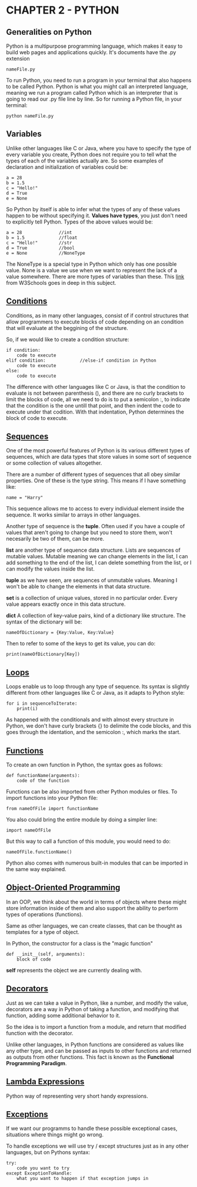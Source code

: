 # CHAPTER 2 - PYTHON

## Generalities on Python

Python is a multipurpose programming language, which makes it easy to build web pages and applications quickly.
It's documents have the .py extension

    nameFile.py

To run Python, you need to run a program in your terminal that also happens to be called Python. Python is what you might call an interpreted language, meaning we run a program called Python which is an interpreter that is going to read our .py file line by line. So for running a Python file, in your terminal:

    python nameFile.py

## Variables

Unlike other languages like C or Java, where you have to specify the type of every variable you create, Python does not require you to tell what the types of each of the variables actually are. So some examples of declaration and initialization of variables could be:

    a = 28
    b = 1.5
    c = "Hello!"
    d = True
    e = None

So Python by itself is able to infer what the types of any of these values happen to be without specifying it. **Values have types**, you just don't need to explicitly tell Python. Types of the above values would be:

    a = 28              //int
    b = 1.5             //float
    c = "Hello!"        //str
    d = True            //bool
    e = None            //NoneType

The NoneType is a special type in Python which only has one possible value. None is a value we use when we want to represent the lack of a value somewhere. There are more types of variables than these. This [link](https://www.w3schools.com/python/python_datatypes.asp) from W3Schools goes in deep in this subject.

## [Conditions](conditions.py)

Conditions, as in many other languages, consist of if control structures that allow programmers to execute blocks of code depending on an condition that will evaluate at the beggining of the structure.

So, if we would like to create a condition structure:

    if condition: 
        code to execute
    elif condition:             //else-if condition in Python
        code to execute
    else: 
        code to execute

The difference with other languages like C or Java, is that the condition to evaluate is not between parenthesis (), and there are no curly brackets to limit the blocks of code, all we need to do is to put a semicolon :, to indicate that the condition is the one untill that point, and then indent the code to execute under that codition. With that indentation, Python determines the block of code to execute.

## [Sequences](sequences.py)

One of the most powerful features of Python is its various different types of sequences, which are data types that store values in some sort of sequence or some collection of values altogether.

There are a number of different types of sequences that all obey similar properties. One of these is the type string. This means if I have something like:

    name = "Harry"

This sequence allows me to access to every individual element inside the sequence. It works similar to arrays in other languages.

Another type of sequence is the **tuple**. Often used if you have a couple of values that aren't going to change but you need to store them, won't necesarily be two of them, can be more.

**list** are another type of sequence data structure. Lists are sequences of mutable values. Mutable meaning we can change elements in the list, I can add something to the end of the list, I can delete something from the list, or I can modify the values inside the list.

**tuple** as we have seen, are sequences of unmutable values. Meaning I won't be able to change the elements in that data structure.

**set** is a collection of unique values, stored in no particular order. Every value appears exactly once in this data structure.

**dict** A collection of key-value pairs, kind of a dictionary like structure. The syntax of the dictionary will be:

    nameOfDictionary = {Key:Value, Key:Value}

Then to refer to some of the keys to get its value, you can do:

    print(nameOfDictionary[Key])

## [Loops](loops.py)

Loops enable us to loop through any type of sequence. Its syntax is slightly different from other languages like C or Java, as it adapts to Python style:

    for i in sequenceToIterate:
        print(i)

As happened with the conditionals and with almost every structure in Python, we don't have curly brackets {} to delimite the code blocks, and this goes through the identation, and the semicolon :, which marks the start.

## [Functions](functions.py)

To create an own function in Python, the syntax goes as follows:

    def functionName(arguments):
        code of the function

Functions can be also imported from other Python modules or files. To import functions into your Python file:

    from nameOfFile import functionName

You also could bring the entire module by doing a simpler line:

    import nameOfFile

But this way to call a function of this module, you would need to do:

    nameOfFile.functionName()

Python also comes with numerous built-in modules that can be imported in the same way explained.

## [Object-Oriented Programming](classes.py)

In an OOP, we think about the world in terms of objects where these might store information inside of them and also support the ability to perform types of operations (functions).

Same as other languages, we can create classes, that can be thought as templates for a type of object.

In Python, the constructor for a class is the "magic function"

    def __init__(self, arguments):
        block of code

**self** represents the object we are currently dealing with.

## [Decorators](decorators.py)

Just as we can take a value in Python, like a number, and modify the value, decorators are a way in Python of taking a function, and modifying that function, adding some additional behavior to it.

So the idea is to import a function from a module, and return that modified function with the decorator.

Unlike other languages, in Python functions are considered as values like any other type, and can be passed as inputs to other functions and returned as outputs from other functions. This fact is known as the **Functional Programming Paradigm**.

## [Lambda Expressions](lambda.py)

Python way of representing very short handy expressions.

## [Exceptions](exceptions.py)

If we want our programms to handle these possible exceptional cases, situations where things might go wrong.

To handle exceptions we will use try / except structures just as in any other languages, but on Pythons syntax:

    try: 
        code you want to try
    except ExceptionToHandle:
        what you want to happen if that exception jumps in 
